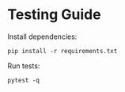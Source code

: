 # Testing Guide

Install dependencies:
```
pip install -r requirements.txt
```

Run tests:
```
pytest -q
```
